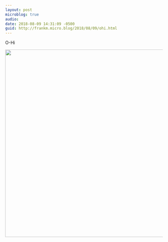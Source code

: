 ```yaml
---
layout: post
microblog: true
audio: 
date: 2018-08-09 14:31:09 -0500
guid: http://frankm.micro.blog/2018/08/09/ohi.html
---
```

O-Hi

<img src="http://frankmcpherson.blog/uploads/2018/a7bf512bea.jpg" width="600" height="600" />
